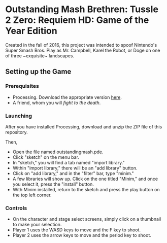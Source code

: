 # Outstanding Mash Brethren: Tussle 2 Zero: Requiem HD: Game of the Year Edition 

Created in the fall of 2016, this project was intended to spoof Nintendo's Super Smash Bros. Play as Mr. Campbell, Karel the Robot, or Doge on one of three \~exquisite\~ landscapes.

## Setting up the Game

### Prerequisites

- Processing. Download the appropriate version [here](https://processing.org/download/).
- A friend, whom you will *fight to the death*.

### Launching

After you have installed Processing, download and unzip the ZIP file of this repository.  

Then, 
* Open the file named outstandingmash.pde.
* Click "sketch" on the menu bar. 
* In "sketch," you will find a tab named "import library."
* Within "import library," there will be an "add library" button.
* Click on "add library," and in the "filter" bar, type "minim."
* A few libraries will show up. Click on the one titled "Minim," and once you select it, press the "install" button. 
* With Minim installed, return to the sketch and press the play button on the top left corner. 

### Controls 

* On the character and stage select screens, simply click on a thumbnail to make your selection. 
* Player 1 uses the WASD keys to move and the F key to shoot. 
* Player 2 uses the arrow keys to move and the period key to shoot. 
